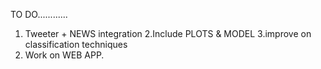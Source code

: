 TO DO............

1. Tweeter + NEWS integration 
2.Include PLOTS & MODEL
3.improve on classification techniques
4. Work on WEB APP.
